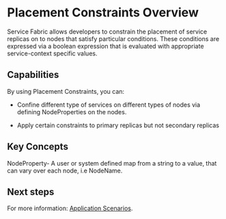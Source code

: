 <properties
   pageTitle="Service Fabric Cluster Orchestration Placement Constraints"
   description="A conceptual overview of placement constraints in Service Fabric"
   services="service-fabric"
   documentationCenter=".net"
   authors="GaugeField"
   manager="timlt"
   editor=""/>

<tags
	ms.service="Service-Fabric"
	ms.date="09/03/2015"
	wacn.date=""/>

# Placement Constraints Overview

Service Fabric allows developers to constrain the placement of service replicas on to nodes that satisfy particular conditions. These conditions are expressed via a boolean expression that is evaluated with appropriate service-context specific values.


## Capabilities
By using Placement Constraints, you can:

- Confine different type of services on different types of nodes via defining NodeProperties on the nodes.

- Apply certain constraints to primary replicas but not secondary replicas


## Key Concepts
NodeProperty- A user or system defined map from a string to a value, that can vary over each node, i.e NodeName.


<!--Every topic should have next steps and links to the next logical set of content to keep the customer engaged-->
## Next steps

For more information: [Application Scenarios](/documentation/articles/service-fabric-application-scenarios).
 

